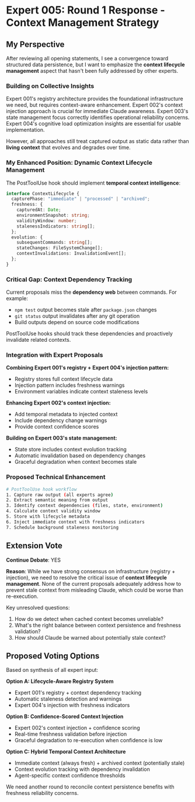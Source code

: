 # Expert 005: Round 1 Response - Context Management Strategy

## My Perspective

After reviewing all opening statements, I see a convergence toward structured data persistence, but I want to emphasize the **context lifecycle management** aspect that hasn't been fully addressed by other experts.

### Building on Collective Insights

Expert 001's registry architecture provides the foundational infrastructure we need, but requires context-aware enhancement. Expert 002's context injection approach is crucial for immediate Claude awareness. Expert 003's state management focus correctly identifies operational reliability concerns. Expert 004's cognitive load optimization insights are essential for usable implementation.

However, all approaches still treat captured output as static data rather than **living context** that evolves and degrades over time.

### My Enhanced Position: Dynamic Context Lifecycle Management

The PostToolUse hook should implement **temporal context intelligence**:

```typescript
interface ContextLifecycle {
  capturePhase: "immediate" | "processed" | "archived";
  freshness: {
    capturedAt: Date;
    environmentSnapshot: string;
    validityWindow: number;
    stalenessIndicators: string[];
  };
  evolution: {
    subsequentCommands: string[];
    stateChanges: FileSystemChange[];
    contextInvalidations: InvalidationEvent[];
  };
}
```

### Critical Gap: Context Dependency Tracking

Current proposals miss the **dependency web** between commands. For example:
- `npm test` output becomes stale after `package.json` changes
- `git status` output invalidates after any git operation
- Build outputs depend on source code modifications

PostToolUse hooks should track these dependencies and proactively invalidate related contexts.

### Integration with Expert Proposals

**Combining Expert 001's registry + Expert 004's injection pattern:**
- Registry stores full context lifecycle data
- Injection pattern includes freshness warnings
- Environment variables indicate context staleness levels

**Enhancing Expert 002's context injection:**
- Add temporal metadata to injected context
- Include dependency change warnings
- Provide context confidence scores

**Building on Expert 003's state management:**
- State store includes context evolution tracking
- Automatic invalidation based on dependency changes
- Graceful degradation when context becomes stale

### Proposed Technical Enhancement

```bash
# PostToolUse hook workflow
1. Capture raw output (all experts agree)
2. Extract semantic meaning from output
3. Identify context dependencies (files, state, environment)
4. Calculate context validity window
5. Store with lifecycle metadata
6. Inject immediate context with freshness indicators
7. Schedule background staleness monitoring
```

## Extension Vote

**Continue Debate**: YES

**Reason**: While we have strong consensus on infrastructure (registry + injection), we need to resolve the critical issue of **context lifecycle management**. None of the current proposals adequately address how to prevent stale context from misleading Claude, which could be worse than re-execution.

Key unresolved questions:
1. How do we detect when cached context becomes unreliable?
2. What's the right balance between context persistence and freshness validation?
3. How should Claude be warned about potentially stale context?

## Proposed Voting Options

Based on synthesis of all expert input:

**Option A: Lifecycle-Aware Registry System**
- Expert 001's registry + context dependency tracking
- Automatic staleness detection and warnings
- Expert 004's injection with freshness indicators

**Option B: Confidence-Scored Context Injection**
- Expert 002's context injection + confidence scoring
- Real-time freshness validation before injection
- Graceful degradation to re-execution when confidence is low

**Option C: Hybrid Temporal Context Architecture**
- Immediate context (always fresh) + archived context (potentially stale)
- Context evolution tracking with dependency invalidation
- Agent-specific context confidence thresholds

We need another round to reconcile context persistence benefits with freshness reliability concerns.